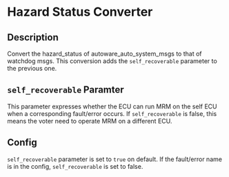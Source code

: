 # Hazard Status Converter

## Description
Convert the hazard_status of autoware_auto_system_msgs to that of watchdog msgs. This conversion adds the `self_recoverable` parameter to the previous one.

## `self_recoverable` Paramter
This parameter expresses whether the ECU can run MRM on the self ECU when a corresponding fault/error occurs. If `self_recoverable` is false, this means the voter need to operate MRM on a different ECU.

## Config
`self_recoverable` parameter is set to `true` on default. If the fault/error name is in the config, `self_recoverable` is set to false.
